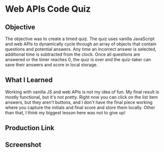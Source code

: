 # Web APIs Code Quiz

## Objective

The objective was to create a timed quiz. The quiz uses vanilla JavaScript and web APIs to dynamically cycle through an array of objects that contain questions and potential answers. Any time an incorrect answer is selected, additional time is subtracted from the clock. Once all questions are answered or the timer reaches 0, the quiz is over and the quiz-taker can save their answers and score in local storage.


## What I Learned

Working with vanilla JS and web APIs is not my idea of fun. My final result is mostly functional, but it's not pretty. Right now you can click on the list item answers, but they aren't buttons, and I don't have the final piece working where you capture the initials and final score and store them locally. Other than that, I think my biggest lesson here was not to give up! 

## Production Link

## Screenshot
